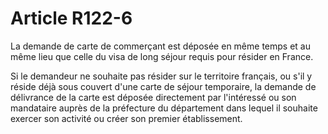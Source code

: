 # Article R122-6

La demande de carte de commerçant est déposée en même temps et au même lieu que celle du visa de long séjour requis pour résider en France.

Si le demandeur ne souhaite pas résider sur le territoire français, ou s'il y réside déjà sous couvert d'une carte de séjour temporaire, la demande de délivrance de la carte est déposée directement par l'intéressé ou son mandataire auprès de la préfecture du département dans lequel il souhaite exercer son activité ou créer son premier établissement.
